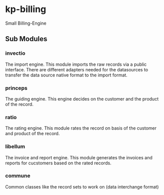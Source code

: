 # kp-billing
Small Billing-Engine

## Sub Modules

### invectio
The import engine. This module imports the raw records via a public interface. There are different adapters needed for
the datasources to transfer the data source native format to the import format.

### princeps
The guiding engine. This engine decides on the customer and the product of the record.

### ratio
The rating engine. This module rates the record on basis of the customer and product of the record.

### libellum
The invoice and report engine. This module generates the invoices and reports for cucstomers based on the rated
records.

### commune
Common classes like the record sets to work on (data interchange format)
